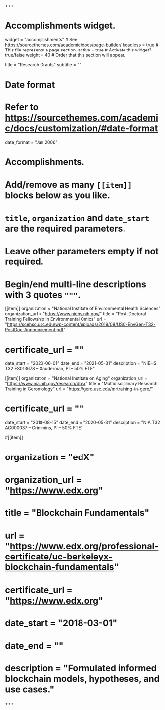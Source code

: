 +++
# Accomplishments widget.
widget = "accomplishments"  # See https://sourcethemes.com/academic/docs/page-builder/
headless = true  # This file represents a page section.
active = true  # Activate this widget? true/false
weight = 40  # Order that this section will appear.

title = "Research Grants"
subtitle = ""

# Date format
#   Refer to https://sourcethemes.com/academic/docs/customization/#date-format
date_format = "Jan 2006"

# Accomplishments.
#   Add/remove as many `[[item]]` blocks below as you like.
#   `title`, `organization` and `date_start` are the required parameters.
#   Leave other parameters empty if not required.
#   Begin/end multi-line descriptions with 3 quotes `"""`.

[[item]]
  organization = "National Institute of Environmental Health Sciences"
  organization_url = "https://www.niehs.nih.gov/"
  title = "Post-Doctoral Training Fellowship in Environmental Omics"
  url = "https://scehsc.usc.edu/wp-content/uploads/2019/08/USC-EnvGen-T32-PostDoc-Announcement.pdf"
#  certificate_url = ""
  date_start = "2020-06-01"
  date_end = "2021-05-31"
  description = "NIEHS T32 ES013678 – Gauderman, PI – 50% FTE"
  
[[item]]
  organization = "National Institute on Aging"
  organization_url = "https://www.nia.nih.gov/research/dbsr"
  title = "Multidisciplinary Research Training in Gerontology"
  url = "https://gero.usc.edu/mrtraining-in-gero/"
#  certificate_url = ""
  date_start = "2018-08-15"
  date_end = "2020-05-31"
  description = "NIA T32 AG000037 – Crimmins, PI – 50% FTE"

#[[item]]
#  organization = "edX"
#  organization_url = "https://www.edx.org"
# title = "Blockchain Fundamentals"
#  url = "https://www.edx.org/professional-certificate/uc-berkeleyx-blockchain-fundamentals"
#  certificate_url = "https://www.edx.org"
#  date_start = "2018-03-01"
#  date_end = ""
#  description = "Formulated informed blockchain models, hypotheses, and use cases."
  

+++
